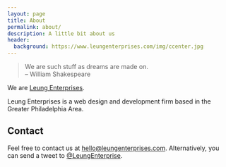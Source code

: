 ```yaml
---
layout: page
title: About
permalink: about/
description: A little bit about us
header:
  background: https://www.leungenterprises.com/img/ccenter.jpg
---
```

> We are such stuff as dreams are made on.<br>
> &ndash; William Shakespeare

We are [Leung Enterprises](https://www.leungenterprises.com/).

Leung Enterprises is a web design and development firm based in the Greater Philadelphia Area.

## Contact
Feel free to contact us at [hello@leungenterprises.com](mailto:hello@leungenterprises.com).  Alternatively, you can send a tweet to [@LeungEnterprise](http://twitter.com/LeungEnterprise).
